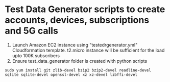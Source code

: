 # Test Data Generator scripts to create accounts, devices, subscriptions and 5G calls


1. Launch Amazon EC2 instance using "testedrgenerator.yml" Cloudformation template. t2.micro instance will be sufficient for the load upto 100K subscribers
2. Ensure test_data_generator folder is created with python scripts


```shell
sudo yum install git zlib-devel bzip2 bzip2-devel readline-devel sqlite sqlite-devel openssl-devel xz xz-devel libffi-devel
```

